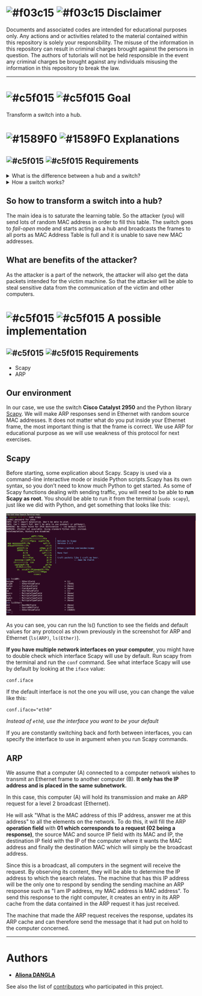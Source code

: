 # ![#f03c15](https://placehold.it/15/f03c15/000000?text=+) ![#f03c15](https://placehold.it/15/f03c15/000000?text=+) Disclaimer
Documents and associated codes are intended for educational purposes only.
Any actions and or activities related to the material contained within this
repository is solely your responsibility. The misuse of the information in
this repository can result in criminal charges brought against the persons in
question. The authors of tutorials will not be held responsible in the event
any criminal charges be brought against any individuals misusing the
information in this repository to break the law.

---

# ![#c5f015](https://placehold.it/15/fcdd16/000000?text=+) ![#c5f015](https://placehold.it/15/fcdd16/000000?text=+) Goal

Transform a switch into a hub.

# ![#1589F0](https://placehold.it/15/1589F0/000000?text=+) ![#1589F0](https://placehold.it/15/1589F0/000000?text=+) Explanations
## ![#c5f015](https://placehold.it/15/c5f015/000000?text=+) ![#c5f015](https://placehold.it/15/c5f015/000000?text=+) Requirements
<details>
<summary>What is the difference between a hub and a switch?</summary>
### ![#1589F0](https://placehold.it/15/1589F0/000000?text=+) ![#1589F0](https://placehold.it/15/1589F0/000000?text=+) What is the difference between a switch and a hub?
When it receive a frame a hub repeat it on all its ports and a switch will
send it on the port where the destination is, as illustrated below.
#### Example:
![Hub operation](https://github.com/adangla/network_attacks/raw/master/mac_flooding/img/hub.png "Hub operation")
![Switch operation](https://github.com/adangla/network_attacks/raw/master/mac_flooding/img/switch.png "Switch operation")

So the next question is how the switch does that?
</details>

<details>
<summary>How a switch works?</summary>
### ![#1589F0](https://placehold.it/15/1589F0/000000?text=+) ![#1589F0](https://placehold.it/15/1589F0/000000?text=+) How a switch works?
Compare to the hub, a switch contains a correspondence table between mac
addresses and ports called learning table. When a frame arrive in the
switch,the switch looks at the destination address of the frame, then deducts
the corresponding port in the learning table. And to fill this table, the
switch knows where the frame come from. For remember, an Ethernet frame
contain the source and the destination as shown below. There is more in Ethernet frame, but this is not necessary for this exercise.

| Destination MAC @ | Source MAC @ | Type |
| --- | --- | --- |

The switch have just to take the source and the port where it come from and put both together in the table.

#### Example:
Refer to the previous picture, when **"A"** send a frame to **"B"** with a switch in the architecture. Imagine the switch has its table on the following state :

| MAC | Port |
| --- | --- |
| Mac@ B | Port 2 |
| Mac@ C | Port 3 |

When receiving the frame, it will see that it come from the **port 1** and the frame contain the **mac@ A in source** and **mac@ B in destination**.  The table is update :

| MAC | Port |
| --- | --- |
| Mac@ B | Port 2 |
| Mac@ C | Port 3 |
| Mac@ A | Port 1 |
 
And as the destination is mac@B, **the frame is sent to port 2

</details>

## So how to transform a switch into a hub?
The main idea is to saturate the learning table. So the attacker (you) will send lots of random MAC address in order to fill this table.
The switch goes to *fail-open* mode and starts acting as a hub and broadcasts the frames to all ports as MAC Address Table is full and it is unable to save new MAC addresses.

## What are benefits of the attacker?
As the attacker is a part of the network, the attacker will also get the data packets intended for the victim machine. So that the attacker will be able to steal sensitive data from the communication of the victim and other computers.


# ![#c5f015](https://placehold.it/15/f963a1/000000?text=+) ![#c5f015](https://placehold.it/15/f963a1/000000?text=+) A possible implementation
## ![#c5f015](https://placehold.it/15/c5f015/000000?text=+) ![#c5f015](https://placehold.it/15/c5f015/000000?text=+) Requirements
* Scapy
* ARP

## Our environment
In our case, we use the switch **Cisco Catalyst 2950** and the Python library [Scapy](https://scapy.net/). We will make ARP responses send in Ethernet with random source MAC addresses. It does not matter what do you put inside your Ethernet frame, the most important thing is that the frame is correct. We use ARP for educational purpose as we will use weakness of this protocol for next exercises.

## Scapy
Before starting, some explication about Scapy. Scapy is used via a command-line interactive mode or inside Python scripts.Scapy has its own syntax, so you don’t need to know much Python to get started. As some of Scapy functions dealing with sending traffic, you will need to be able to **run Scapy as root**. You should be able to run it from the terminal (`sudo scapy`), just like we did with Python, and get something that looks like this:

![Start scapy and ls](https://github.com/adangla/network_attacks/raw/master/mac_flooding/img/scapy-lscmd.png "Start scapy and ls")

As you can see, you can run the ls() function to see the fields and default values for any protocol as shown previously in the screenshot for ARP and Ethernet (`ls(ARP)`, `ls(Ether)`). 

**If you have multiple network interfaces on your computer**, you might have to double check which interface Scapy will use by default. Run scapy from the terminal and run the `conf` command. See what interface Scapy will use by default by looking at the `iface` value:
```
conf.iface
```
If the default interface is not the one you will use, you can change the value like this:
```
conf.iface="eth0"
```
*Instead of `eth0`, use the interface you want to be your default*

If you are constantly switching back and forth between interfaces, you can specify the interface to use in argument when you run Scapy commands.

## ARP
We assume that a computer (A) connected to a computer network wishes to transmit an Ethernet frame to another computer (B).
**It only has the IP address and is placed in the same subnetwork.**

In this case, this computer (A) will hold its transmission and make an ARP request for a level 2 broadcast (Ethernet). 

He will ask "What is the MAC address of this IP address, answer me at this address" to all the elements on the network.
To do this, it will fill the ARP **operation field** with **01 which corresponds to a request (02 being a response)**, the source MAC and source IP field with its MAC and IP, the destination IP field with the IP of the computer where it wants the MAC address and finally the destination MAC which will simply be the broadcast address.

Since this is a broadcast, all computers in the segment will receive the request. By observing its content, they will be able to determine the IP address to which the search relates. The machine that has this IP address will be the only one to respond by sending the sending machine an ARP response such as "I am IP address, my MAC address is MAC address". To send this response to the right computer, it creates an entry in its ARP cache from the data contained in the ARP request it has just received.

The machine that made the ARP request receives the response, updates its ARP cache and can therefore send the message that it had put on hold to the computer concerned.

---

# Authors
* **[Aliona DANGLA](https://github.com/adangla)**

See also the list of [contributors](https://github.com/adangla/network_attacks/contributors) who participated in this project.
